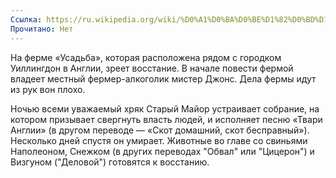 ```yaml
---
Ссылка: https://ru.wikipedia.org/wiki/%D0%A1%D0%BA%D0%BE%D1%82%D0%BD%D1%8B%D0%B9_%D0%B4%D0%B2%D0%BE%D1%80
Прочитано: Нет
---
```

На ферме «Усадьба», которая расположена рядом с городком Уиллингдон в Англии, зреет восстание. В начале повести фермой владеет местный фермер-алкоголик мистер Джонс. Дела фермы идут из рук вон плохо.

Ночью всеми уважаемый хряк Старый Майор устраивает собрание, на котором призывает свергнуть власть людей, и исполняет песню «Твари Англии» (в другом переводе — «Скот домашний, скот бесправный»). Несколько дней спустя он умирает. Животные во главе со свиньями Наполеоном, Снежком (в других переводах "Обвал" или "Цицерон") и Визгуном ("Деловой") готовятся к восстанию.